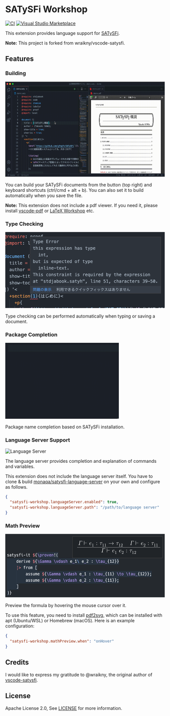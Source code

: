 # SATySFi Workshop

[![CI](https://github.com/pickoba/satysfi-workshop/actions/workflows/main.yml/badge.svg)](https://github.com/pickoba/satysfi-workshop/actions/workflows/main.yml)
[![Visual Studio Marketplace](https://img.shields.io/vscode-marketplace/v/pickoba.satysfi-workshop.svg)](https://marketplace.visualstudio.com/items?itemName=pickoba.satysfi-workshop)

This extension provides language support for [SATySFi](https://github.com/gfngfn/SATySFi).

**Note:** This project is forked from wraikny/vscode-satysfi.

## Features

### Building

<img src="media/building.gif" alt="Building" height="300px">

You can build your SATySFi documents from the button (top right) and keyboard shortcuts (ctrl/cmd + alt + b). You can also set it to build automatically when you save the file.

**Note:** This extension does not include a pdf viewer. If you need it, please install [vscode-pdf](https://marketplace.visualstudio.com/items?itemName=tomoki1207.pdf) or [LaTeX Workshop](https://marketplace.visualstudio.com/items?itemName=James-Yu.latex-workshop) etc.

### Type Checking

<img src="media/type-checking.png" alt="Type Checking" height="240px">

Type checking can be performed automatically when typing or saving a document.

### Package Completion

<img src="media/completion.gif" alt="Package Completion" height="240px">

Package name completion based on SATySFi installation.

### Language Server Support

<img src="media/languageServer.gif" alt="Language Server" height="240px">

The language server provides completion and explanation of commands and variables.

This extension does not include the language server itself. You have to clone & build [monaqa/satysfi-language-server](https://github.com/monaqa/satysfi-language-server) on your own and configure as follows.

```json
{
  "satysfi-workshop.languageServer.enabled": true,
  "satysfi-workshop.languageServer.path": "/path/to/language server"
}
```

### Math Preview

<img src="media/math-preview.png" alt="Math Preview" height="200px">

Preview the formula by hovering the mouse cursor over it.

To use this feature, you need to install [pdf2svg](https://github.com/dawbarton/pdf2svg), which can be installed with apt (Ubuntu/WSL) or Homebrew (macOS). Here is an example configuration:

```json
{
  "satysfi-workshop.mathPreview.when": "onHover"
}
```

## Credits

I would like to express my gratitude to @wraikny, the original author of [vscode-satysfi](https://marketplace.visualstudio.com/items?itemName=wraikny.wraikny-satysfi-extension).

## License

Apache License 2.0, See [LICENSE](./LICENSE) for more information.

